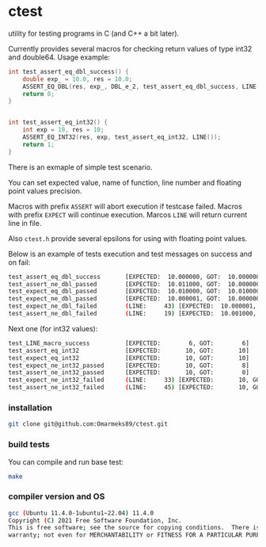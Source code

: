 # ctest
utility for testing programs in C (and C++ a bit later).

Currently provides several macros for checking return values of type int32 and double64. Usage example:
```C
int test_assert_eq_dbl_success() {
    double exp_ = 10.0, res = 10.0;
    ASSERT_EQ_DBL(res, exp_, DBL_e_2, test_assert_eq_dbl_success, LINE());
    return 0;
}


int test_assert_eq_int32() {
    int exp = 10, res = 10;
    ASSERT_EQ_INT32(res, exp, test_assert_eq_int32, LINE());
    return 1;
}
```
There is an exmaple of simple test scenario.

You can set expected value, name of function, line number and floating point values precision.

Macros with prefix `ASSERT` will abort execution if testcase failed.
Macros with prefix `EXPECT` will continue execution.
Marcos `LINE` will return current line in file.

Also `ctest.h` provide several epsilons for using with floating point values.

Below is an example of tests execution and test messages on success and on fail:
```bash
test_assert_eq_dbl_success       [EXPECTED:  10.000000, GOT:  10.000000, EPS.: 0.010000000]  PASSED.
test_assert_ne_dbl_passed        [EXPECTED:  10.011000, GOT:  10.000000, EPS.: 0.010000000]  PASSED.
test_expect_eq_dbl_passed        [EXPECTED:  10.010000, GOT:  10.010000, EPS.: 0.010000000]  PASSED.
test_expect_ne_dbl_passed        [EXPECTED:  10.000001, GOT:  10.000000, EPS.: 0.000001000]  PASSED.
test_expect_ne_dbl_failed        (LINE:     43) [EXPECTED:  10.000001, GOT:  10.000000, EPS.: 0.000001000]  FAILED.
test_assert_ne_dbl_failed        (LINE:     19) [EXPECTED:  10.001000, GOT:  10.000000, EPS.: 0.010000000]  FAILED.
```

Next one (for int32 values):
```bash
test_LINE_macro_success          [EXPECTED:        6, GOT:        6]                          PASSED.
test_assert_eq_int32             [EXPECTED:       10, GOT:       10]                          PASSED.
test_expect_eq_int32             [EXPECTED:       10, GOT:       10]                          PASSED.
test_expect_ne_int32_passed      [EXPECTED:       10, GOT:        8]                          PASSED.
test_assert_ne_int32_passed      [EXPECTED:       10, GOT:        0]                          PASSED.
test_expect_ne_int32_failed      (LINE:     33) [EXPECTED:       10, GOT:       10]                          FAILED.
test_assert_ne_int32_failed      (LINE:     45) [EXPECTED:       10, GOT:       10]                          FAILED.
```

### installation
```bash
git clone git@github.com:Omarmeks89/ctest.git
```

### build tests

You can compile and run base test:
```bash
make
```

### compiler version and OS
```bash
gcc (Ubuntu 11.4.0-1ubuntu1~22.04) 11.4.0
Copyright (C) 2021 Free Software Foundation, Inc.
This is free software; see the source for copying conditions.  There is NO
warranty; not even for MERCHANTABILITY or FITNESS FOR A PARTICULAR PURPOSE.
```
